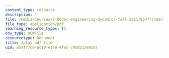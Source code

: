 ```yaml
---
content_type: resource
description: ''
file: /media/courses/2-003sc-engineering-dynamics-fall-2011/854f77c0ac19e1404fac705d213e91a7_f1pxiNDTyHc.pdf
file_type: application/pdf
learning_resource_types: []
ocw_type: OCWFile
resourcetype: Document
title: 3play pdf file
uid: 854f77c0-ac19-e140-4fac-705d213e91a7
---
```

